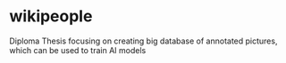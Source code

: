 # wikipeople
Diploma Thesis focusing on creating big database of annotated pictures, which can be used to train AI models
